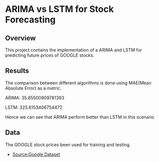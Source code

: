 
# ARIMA vs LSTM for Stock Forecasting





## Overview

This project contains the implementation of a ARIMA and LSTM for predicting future prices of GOOGLE stocks.

 

## Results

The comparison between different algorithms is done using MAE(Mean Absolute Error) as a metric.

ARIMA: 35.85500909781393

LSTM:  325.6153406754472

Hence we can see that ARIMA perform  better than LSTM in this scenario



## Data
The GOOGLE stock prices been used for training and testing.
 - [Source:Google Dataset](https://www.kaggle.com/datasets/varpit94/google-stock-data)
